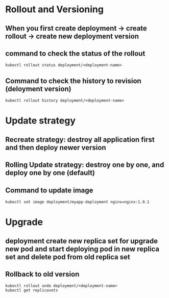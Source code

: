 # Rollout and Versioning
## When you first create deployment -> create rollout -> create new deployment version
## command to check the status of the rollout
```
kubectl rollout status deployment/<deployment-name>
```
## Command to check the history to revision (deloyment version)
```
kubectl rollout history deployment/<deployment-name>
```
# Update strategy
## Recreate strategy: destroy all application first and then deploy newer version
## Rolling Update strategy: destroy one by one, and deploy one by one (default)
## Command to update image
```
kubectl set image deployment/myapp-deployment nginx=nginx:1.9.1
```
# Upgrade
## deployment create new replica set for upgrade new pod and start deploying pod in new replica set and delete pod from old replica set
## Rollback to old version
```
kubectl rollout undo deployment/<deployment-name>
kubectl get replicasets 
```